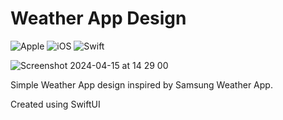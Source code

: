 <h1>Weather App Design</h1>
<p>
  <img alt="Apple" src="https://img.shields.io/badge/-Apple-000000?style=flat-square&logo=apple&logoColor=white">
  <img alt="iOS" src="https://img.shields.io/badge/-000000?style=flat-square&logo=ios&logoColor=white">
  <img alt="Swift" src="https://img.shields.io/badge/-Swift-F05138?style=flat-square&logo=swift&logoColor=white">
</p>

![Screenshot 2024-04-15 at 14 29 00](https://github.com/Stevefrdnt/SwiftUI-Weather-App/assets/39341612/04fed1d6-44b1-4997-9c20-54545c51636d)

<p>
  Simple Weather App design inspired by Samsung Weather App. 

  Created using SwiftUI
</p>
